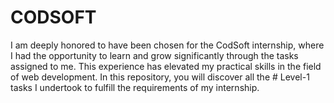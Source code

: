 # CODSOFT

I am deeply honored to have been chosen for the CodSoft internship, where I had the opportunity to learn and grow significantly through the tasks assigned to me. This experience has elevated my practical skills in the field of web development. In this repository, you will discover all the # Level-1 tasks I undertook to fulfill the requirements of my internship.
